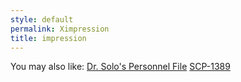 ```yaml
---
style: default
permalink: Ximpression
title: impression
---
```

You may also like:
[Dr. Solo's Personnel File](http://scp-wiki.net/dr-solo-s-personnel-file)
[SCP-1389](http://scp-wiki.net/scp-1389)